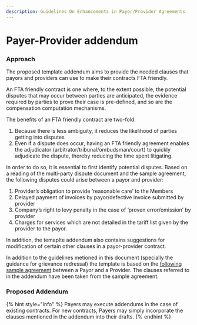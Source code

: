 ```yaml
---
description: Guidelines On Enhancements in Payor/Provider Agreements
---
```


# Payer-Provider addendum

### Approach&#x20;

The proposed template addendum aims to provide the needed clauses that payors and providers can use to make their contracts FTA friendly.&#x20;

An FTA friendly contract is one where, to the extent possible, the potential disputes that may occur between parties are anticipated, the evidence required by parties to prove their case is pre-defined, and so are the compensation computation mechanisms.

The benefits of an FTA friendly contract are two-fold:&#x20;

1. Because there is less ambiguity, it reduces the likelihood of parties getting into disputes&#x20;
2. Even if a dispute does occur, having an FTA friendly agreement enables the adjudicator (arbitrator/tribunal/ombudsman/court) to quickly adjudicate the dispute, thereby reducing the time spent litigating.

In order to do so, it is essential to first identify potential disputes. Based on a reading of the multi-party dispute document and the sample agreement, the following disputes could arise between a payor and provider:

1. Provider’s obligation to provide ‘reasonable care’ to the Members&#x20;
2. Delayed payment of invoices by payor/defective invoice submitted by provider&#x20;
3. Company’s right to levy penalty in the case of ‘proven error/omission’ by provider&#x20;
4. Charges for services which are not detailed in the tariff list given by the provider to the payor.&#x20;

In addition, the temaplte addendum also contains suggestions for modification of certain other clauses in a payor-provider contract.&#x20;

In addition to the guidelines metioned in this document (specially the guidance for grievance redressal) the template is based on the [following sample agreement](https://docs.google.com/document/d/1QZdEANQ\_hAHqTJ9GAMkGDk1OpqLRzU0s50M5wftHKAA/edit) between a Payor and a Provider. The clauses referred to in the addendum have been taken from the sample agreement.&#x20;

### Proposed Addendum

{% hint style="info" %}
Payers may execute addendums in the case of existing contracts. For new contracts, Payers may simply incorporate the clauses mentioned in the addendum into their drafts.
{% endhint %}
